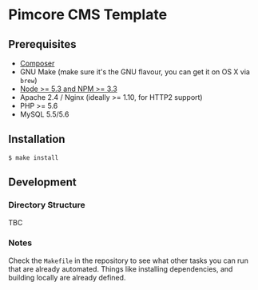 Pimcore CMS Template
====================

## Prerequisites

* [Composer](https://getcomposer.org/)
* GNU Make (make sure it's the GNU flavour, you can get it on OS X via `brew`)
* [Node >= 5.3 and NPM >= 3.3](https://github.com/creationix/nvm)
* Apache 2.4 / Nginx (ideally >= 1.10, for HTTP2 support)
* PHP >= 5.6
* MySQL 5.5/5.6

## Installation

```
$ make install
```

## Development

### Directory Structure

TBC

### Notes

Check the `Makefile` in the repository to see what other tasks you can run that are already 
automated. Things like installing dependencies, and building locally are already defined.
